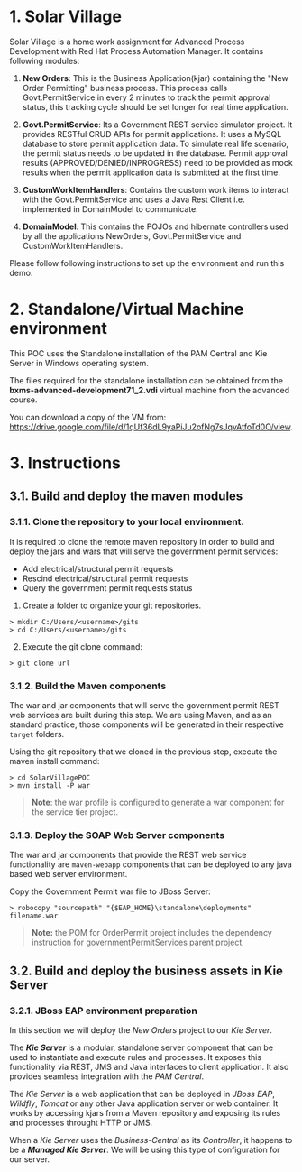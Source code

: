 # 1. Solar Village
Solar Village is a home work assignment for Advanced Process Development with Red Hat Process Automation Manager. It contains following modules:

1.  **New Orders**: This is the Business Application(kjar) containing the "New Order Permitting" business process. This process calls Govt.PermitService in every 2 minutes to track the permit approval status, this tracking cycle should be set longer for real time application.

2.  **Govt.PermitService**:  Its a Government REST service simulator project. It provides RESTful CRUD APIs for permit applications. It uses a MySQL database to store permit application data. To simulate real life scenario, the permit status needs to be updated in the database. 
Permit approval results (APPROVED/DENIED/INPROGRESS) need to be provided as mock results when the permit application data is submitted at the first time.

3. **CustomWorkItemHandlers**: Contains the custom work items to interact with the Govt.PermitService and uses a Java Rest Client i.e. implemented in DomainModel to communicate.
4.  **DomainModel**: This contains the POJOs and hibernate controllers used by all the applications NewOrders, Govt.PermitService and CustomWorkItemHandlers.

Please follow following instructions to set up the environment and run this demo.


# 2. Standalone/Virtual Machine environment

This POC uses the Standalone installation of the PAM Central and Kie Server in Windows operating system.

The files required for the standalone installation can be obtained from the **bxms-advanced-development71_2.vdi** virtual machine from the advanced course.

You can download a copy of the VM from:
https://drive.google.com/file/d/1qUf36dL9yaPiJu2ofNg7sJqvAtfoTd0O/view.

# 3. Instructions
## 3.1. Build and deploy the maven modules
### 3.1.1. Clone the repository to your local environment.

It is required to clone the remote maven repository in order to build and deploy the jars and wars that will serve the government permit services:

* Add electrical/structural permit requests
* Rescind electrical/structural permit requests
* Query the government permit requests status

1. Create a folder to organize your git repositories.

  ```
  > mkdir C:/Users/<username>/gits
  > cd C:/Users/<username>/gits
  ```

2. Execute the git clone command:  

  ```
  > git clone url
  ```

### 3.1.2. Build the Maven components

The war and jar components that will serve the government permit REST web services are built during this step. We are using Maven, and as an standard practice, those components will be generated in their respective `target` folders.

Using the git repository that we cloned in the previous step, execute the maven install command:

```
> cd SolarVillagePOC
> mvn install -P war
```

> **Note**: the war profile is configured to generate a war component for the service tier project.

### 3.1.3. Deploy the SOAP Web Server components

The war and jar components that provide the REST web service functionality are `maven-webapp` components that can be deployed to any java based web server environment.

Copy the Government Permit war file to JBoss Server:

```
> robocopy "sourcepath" "{$EAP_HOME}\standalone\deployments" filename.war
```

> **Note:** the POM for OrderPermit project includes the dependency instruction for governmentPermitServices parent project.

## 3.2. Build and deploy the business assets in Kie Server
### 3.2.1. JBoss EAP environment preparation

In this section we will deploy the _New Orders_ project to our _Kie Server_.

The  _**Kie Server**_  is a modular, standalone server component that can be used to instantiate and execute rules and processes. It exposes this functionality via REST, JMS and Java interfaces to client application. It also provides seamless integration with the  _PAM Central_.

The _Kie Server_ is a web application that can be deployed in _JBoss EAP_, _Wildfly_, _Tomcat_ or any other Java application server or web container. It works by accessing kjars from a Maven repository and exposing its rules and processes throught HTTP or JMS.

When a _Kie Server_ uses the _Business-Central_ as its _Controller_, it happens to be a _**Managed Kie Server**_. We will be using this type of configuration for our server.
